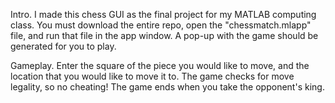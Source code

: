 Intro.
I made this chess GUI as the final project for my MATLAB computing class.
You must download the entire repo,  open the "chessmatch.mlapp" file, and run that file in the app window.
A pop-up with the game should be generated for you to play.

Gameplay.
Enter the square of the piece you would like to move, and the location that you would like to move it to.
The game checks for move legality, so no cheating!
The game ends when you take the opponent's king.
